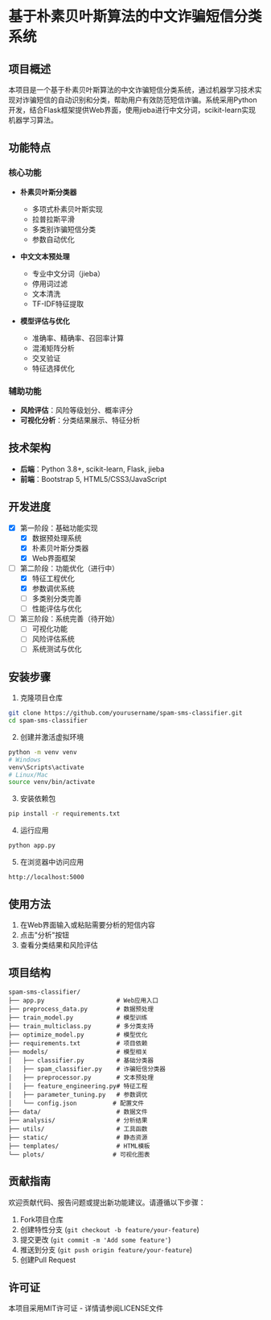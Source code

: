 # 基于朴素贝叶斯算法的中文诈骗短信分类系统

## 项目概述
本项目是一个基于朴素贝叶斯算法的中文诈骗短信分类系统，通过机器学习技术实现对诈骗短信的自动识别和分类，帮助用户有效防范短信诈骗。系统采用Python开发，结合Flask框架提供Web界面，使用jieba进行中文分词，scikit-learn实现机器学习算法。

## 功能特点
### 核心功能
- **朴素贝叶斯分类器**
  - 多项式朴素贝叶斯实现
  - 拉普拉斯平滑
  - 多类别诈骗短信分类
  - 参数自动优化

- **中文文本预处理**
  - 专业中文分词（jieba）
  - 停用词过滤
  - 文本清洗
  - TF-IDF特征提取

- **模型评估与优化**
  - 准确率、精确率、召回率计算
  - 混淆矩阵分析
  - 交叉验证
  - 特征选择优化

### 辅助功能
- **风险评估**：风险等级划分、概率评分
- **可视化分析**：分类结果展示、特征分析

## 技术架构
- **后端**：Python 3.8+, scikit-learn, Flask, jieba
- **前端**：Bootstrap 5, HTML5/CSS3/JavaScript

## 开发进度
- [x] 第一阶段：基础功能实现
  - [x] 数据预处理系统
  - [x] 朴素贝叶斯分类器
  - [x] Web界面框架

- [ ] 第二阶段：功能优化（进行中）
  - [x] 特征工程优化
  - [x] 参数调优系统
  - [ ] 多类别分类完善
  - [ ] 性能评估与优化

- [ ] 第三阶段：系统完善（待开始）
  - [ ] 可视化功能
  - [ ] 风险评估系统
  - [ ] 系统测试与优化

## 安装步骤
1. 克隆项目仓库
```bash
git clone https://github.com/yourusername/spam-sms-classifier.git
cd spam-sms-classifier
```

2. 创建并激活虚拟环境
```bash
python -m venv venv
# Windows
venv\Scripts\activate
# Linux/Mac
source venv/bin/activate
```

3. 安装依赖包
```bash
pip install -r requirements.txt
```

4. 运行应用
```bash
python app.py
```

5. 在浏览器中访问应用
```
http://localhost:5000
```

## 使用方法
1. 在Web界面输入或粘贴需要分析的短信内容
2. 点击"分析"按钮
3. 查看分类结果和风险评估

## 项目结构
```
spam-sms-classifier/
├── app.py                    # Web应用入口
├── preprocess_data.py        # 数据预处理
├── train_model.py            # 模型训练
├── train_multiclass.py       # 多分类支持
├── optimize_model.py         # 模型优化
├── requirements.txt          # 项目依赖
├── models/                   # 模型相关
│   ├── classifier.py         # 基础分类器
│   ├── spam_classifier.py    # 诈骗短信分类器
│   ├── preprocessor.py       # 文本预处理
│   ├── feature_engineering.py# 特征工程
│   ├── parameter_tuning.py   # 参数调优
│   └── config.json          # 配置文件
├── data/                     # 数据文件
├── analysis/                 # 分析结果
├── utils/                    # 工具函数
├── static/                   # 静态资源
├── templates/                # HTML模板
└── plots/                   # 可视化图表
```

## 贡献指南
欢迎贡献代码、报告问题或提出新功能建议。请遵循以下步骤：
1. Fork项目仓库
2. 创建特性分支 (`git checkout -b feature/your-feature`)
3. 提交更改 (`git commit -m 'Add some feature'`)
4. 推送到分支 (`git push origin feature/your-feature`)
5. 创建Pull Request

## 许可证
本项目采用MIT许可证 - 详情请参阅LICENSE文件 